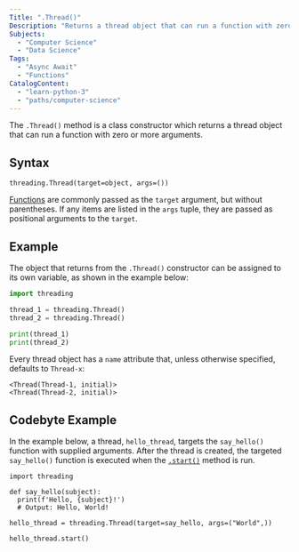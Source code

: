 ```yaml
---
Title: ".Thread()"
Description: "Returns a thread object that can run a function with zero or more arguments."
Subjects:
  - "Computer Science"
  - "Data Science"
Tags:
  - "Async Await"
  - "Functions"
CatalogContent:
  - "learn-python-3"
  - "paths/computer-science"
---
```


The `.Thread()` method is a class constructor which returns a thread object that can run a function with zero or more arguments.

## Syntax

```pseudo
threading.Thread(target=object, args=())
```

[Functions](https://www.codecademy.com/resources/docs/python/functions) are commonly passed as the `target` argument, but without parentheses. If any items are listed in the `args` tuple, they are passed as positional arguments to the `target`.

## Example

The object that returns from the `.Thread()` constructor can be assigned to its own variable, as shown in the example below:

```py
import threading

thread_1 = threading.Thread()
thread_2 = threading.Thread()

print(thread_1)
print(thread_2)
```

Every thread object has a `name` attribute that, unless otherwise specified, defaults to `Thread-x`:

```shell
<Thread(Thread-1, initial)>
<Thread(Thread-2, initial)>
```

## Codebyte Example

In the example below, a thread, `hello_thread`, targets the `say_hello()` function with supplied arguments. After the thread is created, the targeted `say_hello()` function is executed when the [`.start()`](https://www.codecademy.com/resources/docs/python/threading/start) method is run.

```codebyte/python
import threading

def say_hello(subject):
  print(f'Hello, {subject}!')
  # Output: Hello, World!

hello_thread = threading.Thread(target=say_hello, args=("World",))

hello_thread.start()
```
